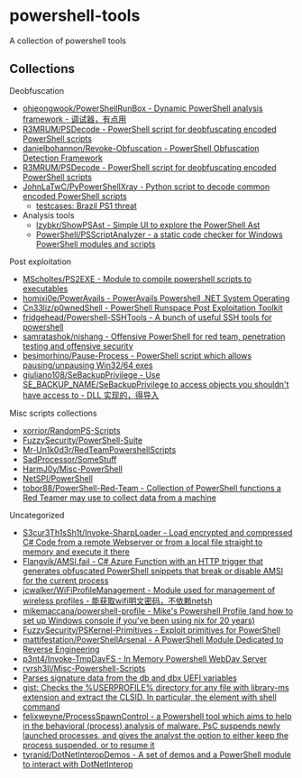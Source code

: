 # powershell-tools

A collection of powershell tools

## Collections

Deobfuscation

* [ohjeongwook/PowerShellRunBox - Dynamic PowerShell analysis framework - 调试器，有点用](https://github.com/ohjeongwook/PowerShellRunBox)
* [R3MRUM/PSDecode - PowerShell script for deobfuscating encoded PowerShell scripts](https://github.com/R3MRUM/PSDecode)
* [danielbohannon/Revoke-Obfuscation - PowerShell Obfuscation Detection Framework](https://github.com/danielbohannon/Revoke-Obfuscation)
* [R3MRUM/PSDecode - PowerShell script for deobfuscating encoded PowerShell scripts](https://github.com/R3MRUM/PSDecode)
* [JohnLaTwC/PyPowerShellXray - Python script to decode common encoded PowerShell scripts](https://github.com/JohnLaTwC/PyPowerShellXray)
  * [testcases: Brazil PS1 threat](https://gist.github.com/JohnLaTwC/0742432fad30cd00ccb4ae742a703e3e)
* Analysis tools
  * [lzybkr/ShowPSAst - Simple UI to explore the PowerShell Ast](https://github.com/lzybkr/ShowPSAst)
  * [PowerShell/PSScriptAnalyzer - a static code checker for Windows PowerShell modules and scripts](https://github.com/PowerShell/PSScriptAnalyzer)

Post exploitation

* [MScholtes/PS2EXE - Module to compile powershell scripts to executables](https://github.com/MScholtes/PS2EXE)
* [homjxi0e/PowerAvails - PowerAvails Powershell .NET System Operating](https://github.com/homjxi0e/PowerAvails)
* [Cn33liz/p0wnedShell - PowerShell Runspace Post Exploitation Toolkit](https://github.com/Cn33liz/p0wnedShell)
* [fridgehead/Powershell-SSHTools - A bunch of useful SSH tools for powershell](https://github.com/fridgehead/Powershell-SSHTools)
* [samratashok/nishang - Offensive PowerShell for red team, penetration testing and offensive security](https://github.com/samratashok/nishang)
* [besimorhino/Pause-Process - PowerShell script which allows pausing/unpausing Win32/64 exes](https://github.com/besimorhino/Pause-Process)
* [giuliano108/SeBackupPrivilege - Use SE_BACKUP_NAME/SeBackupPrivilege to access objects you shouldn't have access to - DLL 实现的，得导入](https://github.com/giuliano108/SeBackupPrivilege)

Misc scripts collections

* [xorrior/RandomPS-Scripts](https://github.com/xorrior/RandomPS-Scripts)
* [FuzzySecurity/PowerShell-Suite](https://github.com/FuzzySecurity/PowerShell-Suite)
* [Mr-Un1k0d3r/RedTeamPowershellScripts](https://github.com/Mr-Un1k0d3r/RedTeamPowershellScripts)
* [SadProcessor/SomeStuff](https://github.com/SadProcessor/SomeStuff)
* [HarmJ0y/Misc-PowerShell](https://github.com/HarmJ0y/Misc-PowerShell)
* [NetSPI/PowerShell](https://github.com/NetSPI/PowerShell)
* [tobor88/PowerShell-Red-Team - Collection of PowerShell functions a Red Teamer may use to collect data from a machine](https://github.com/tobor88/PowerShell-Red-Team)

Uncategorized

* [S3cur3Th1sSh1t/Invoke-SharpLoader - Load encrypted and compressed C# Code from a remote Webserver or from a local file straight to memory and execute it there](https://github.com/S3cur3Th1sSh1t/Invoke-SharpLoader)
* [Flangvik/AMSI.fail - C# Azure Function with an HTTP trigger that generates obfuscated PowerShell snippets that break or disable AMSI for the current process](https://github.com/Flangvik/AMSI.fail)
* [jcwalker/WiFiProfileManagement - Module used for management of wireless profiles - 能获取wifi明文密码，不依赖netsh](https://github.com/jcwalker/WiFiProfileManagement)
* [mikemaccana/powershell-profile - Mike's Powershell Profile (and how to set up Windows console if you've been using nix for 20 years)](https://github.com/mikemaccana/powershell-profile)
* [FuzzySecurity/PSKernel-Primitives - Exploit primitives for PowerShell](https://github.com/FuzzySecurity/PSKernel-Primitives)
* [mattifestation/PowerShellArsenal - A PowerShell Module Dedicated to Reverse Engineering](https://github.com/mattifestation/PowerShellArsenal)
* [p3nt4/Invoke-TmpDavFS - In Memory Powershell WebDav Server](https://github.com/p3nt4/Invoke-TmpDavFS)
* [rvrsh3ll/Misc-Powershell-Scripts](https://github.com/rvrsh3ll/Misc-Powershell-Scripts)
* [Parses signature data from the db and dbx UEFI variables](https://gist.github.com/mattifestation/1a0f93714ddbabdbac4ad6bcc0f311f3)
* [gist: Checks the %USERPROFILE% directory for any file with library-ms extension and extract the CLSID. In particular, the <url> element with shell command](https://gist.github.com/countercept/6890be67e09ba3daed38fa7aa6298fdf)
* [felixweyne/ProcessSpawnControl - a Powershell tool which aims to help in the behavioral (process) analysis of malware. PsC suspends newly launched processes, and gives the analyst the option to either keep the process suspended, or to resume it](https://github.com/felixweyne/ProcessSpawnControl)
* [tyranid/DotNetInteropDemos - A set of demos and a PowerShell module to interact with DotNetInterop](https://github.com/tyranid/DotNetInteropDemos)

